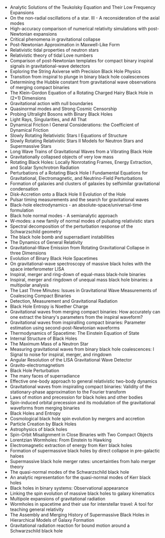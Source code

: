 <ul>

                             

 <li><a target="_blank" href="https://github.com/manjunath5496/Papers-on-gravity-and-general-relativity/blob/master/genr(1).pdf" style="text-decoration:none;">Analytic Solutions of the Teukolsky Equation and Their Low Frequency Expansions</a></li>

 <li><a target="_blank" href="https://github.com/manjunath5496/Papers-on-gravity-and-general-relativity/blob/master/genr(2).pdf" style="text-decoration:none;">On the non-radial oscillations of a star. III - A reconsideration of the axial modes</a></li>

<li><a target="_blank" href="https://github.com/manjunath5496/Papers-on-gravity-and-general-relativity/blob/master/genr(3).pdf" style="text-decoration:none;">High-accuracy comparison of numerical relativity simulations with post-Newtonian expansions</a></li>
 <li><a target="_blank" href="https://github.com/manjunath5496/Papers-on-gravity-and-general-relativity/blob/master/genr(4).pdf" style="text-decoration:none;">Critical phenomena in gravitational collapse</a></li>                              
<li><a target="_blank" href="https://github.com/manjunath5496/Papers-on-gravity-and-general-relativity/blob/master/genr(5).pdf" style="text-decoration:none;">Post-Newtonian Approximation in Maxwell-Like Form</a></li>
<li><a target="_blank" href="https://github.com/manjunath5496/Papers-on-gravity-and-general-relativity/blob/master/genr(6).pdf" style="text-decoration:none;">Relativistic tidal properties of neutron stars</a></li>
 <li><a target="_blank" href="https://github.com/manjunath5496/Papers-on-gravity-and-general-relativity/blob/master/genr(7).pdf" style="text-decoration:none;">Relativistic theory of tidal Love numbers</a></li>

 <li><a target="_blank" href="https://github.com/manjunath5496/Papers-on-gravity-and-general-relativity/blob/master/genr(8).pdf" style="text-decoration:none;"> Comparison of post-Newtonian templates for compact binary inspiral signals in gravitational-wave detectors </a></li>
   <li><a target="_blank" href="https://github.com/manjunath5496/Papers-on-gravity-and-general-relativity/blob/master/genr(9).pdf" style="text-decoration:none;">Exploring the String Axiverse with Precision Black Hole Physics</a></li>
  
   
 <li><a target="_blank" href="https://github.com/manjunath5496/Papers-on-gravity-and-general-relativity/blob/master/genr(10).pdf" style="text-decoration:none;">Transition from inspiral to plunge in binary black hole coalescences </a></li>                              
<li><a target="_blank" href="https://github.com/manjunath5496/Papers-on-gravity-and-general-relativity/blob/master/genr(11).pdf" style="text-decoration:none;">Determining the Hubble constant from gravitational wave observations of merging compact binaries</a></li>
<li><a target="_blank" href="https://github.com/manjunath5496/Papers-on-gravity-and-general-relativity/blob/master/genr(12).pdf" style="text-decoration:none;">The Klein-Gordon Equation of a Rotating Charged Hairy Black Hole in (2+1) Dimensions</a></li>
<li><a target="_blank" href="https://github.com/manjunath5496/Papers-on-gravity-and-general-relativity/blob/master/genr(13).pdf" style="text-decoration:none;">Gravitational action with null boundaries</a></li>

<li><a target="_blank" href="https://github.com/manjunath5496/Papers-on-gravity-and-general-relativity/blob/master/genr(14).pdf" style="text-decoration:none;">Quasinormal modes and Strong Cosmic Censorship</a></li>
                              
<li><a target="_blank" href="https://github.com/manjunath5496/Papers-on-gravity-and-general-relativity/blob/master/genr(15).pdf" style="text-decoration:none;">Probing Ultralight Bosons with Binary Black Holes</a></li>

<li><a target="_blank" href="https://github.com/manjunath5496/Papers-on-gravity-and-general-relativity/blob/master/genr(16).pdf" style="text-decoration:none;">Light Rays, Singularities, and All That</a></li>

  <li><a target="_blank" href="https://github.com/manjunath5496/Papers-on-gravity-and-general-relativity/blob/master/genr(17).pdf" style="text-decoration:none;">Dynamical Friction I General Considerations: the Coefficient of Dynamical Friction</a></li>   
  
<li><a target="_blank" href="https://github.com/manjunath5496/Papers-on-gravity-and-general-relativity/blob/master/genr(18).pdf" style="text-decoration:none;">Slowly Rotating Relativistic Stars I Equations of Structure</a></li> 

  
<li><a target="_blank" href="https://github.com/manjunath5496/Papers-on-gravity-and-general-relativity/blob/master/genr(19).pdf" style="text-decoration:none;">Slowly Rotating Relativistic Stars II Models for Neutron Stars and Supermassive Stars</a></li> 

<li><a target="_blank" href="https://github.com/manjunath5496/Papers-on-gravity-and-general-relativity/blob/master/genr(20).pdf" style="text-decoration:none;">Long Wave Trains of Gravitational Waves from a Vibrating Black Hole</a></li>

<li><a target="_blank" href="https://github.com/manjunath5496/Papers-on-gravity-and-general-relativity/blob/master/genr(21).pdf" style="text-decoration:none;">Gravitationally collapsed objects of very low mass</a></li>
<li><a target="_blank" href="https://github.com/manjunath5496/Papers-on-gravity-and-general-relativity/blob/master/genr(22).pdf" style="text-decoration:none;">Rotating Black Holes: Locally Nonrotating Frames, Energy Extraction, and Scalar Synchrotron Radiation</a></li> 
 <li><a target="_blank" href="https://github.com/manjunath5496/Papers-on-gravity-and-general-relativity/blob/master/genr(23).pdf" style="text-decoration:none;">Perturbations of a Rotating Black Hole I Fundamental Equations for Gravitational, Electromagnetic, and Neutrino-Field Perturbations</a></li> 
 

   <li><a target="_blank" href="https://github.com/manjunath5496/Papers-on-gravity-and-general-relativity/blob/master/genr(24).pdf" style="text-decoration:none;">Formation of galaxies and clusters of galaxies by selfsimilar gravitational condensation</a></li>
 
   <li><a target="_blank" href="https://github.com/manjunath5496/Papers-on-gravity-and-general-relativity/blob/master/genr(25).pdf" style="text-decoration:none;">Disk-Accretion onto a Black Hole II Evolution of the Hole</a></li>                              
 <li><a target="_blank" href="https://github.com/manjunath5496/Papers-on-gravity-and-general-relativity/blob/master/genr(26).pdf" style="text-decoration:none;">Pulsar timing measurements and the search for gravitational waves</a></li>
 <li><a target="_blank" href="https://github.com/manjunath5496/Papers-on-gravity-and-general-relativity/blob/master/genr(27).pdf" style="text-decoration:none;">Black-hole electrodynamics - an absolute-space/universal-time formulation</a></li>
   
 
   <li><a target="_blank" href="https://github.com/manjunath5496/Papers-on-gravity-and-general-relativity/blob/master/genr(28).pdf" style="text-decoration:none;">Black hole normal modes - A semianalytic approach</a></li>
 
   <li><a target="_blank" href="https://github.com/manjunath5496/Papers-on-gravity-and-general-relativity/blob/master/genr(29).pdf" style="text-decoration:none;">W-modes: a new family of normal modes of pulsating relativistic stars</a></li>                              

  <li><a target="_blank" href="https://github.com/manjunath5496/Papers-on-gravity-and-general-relativity/blob/master/genr(30).pdf" style="text-decoration:none;">Spectral decomposition of the perturbation response of the Schwarzschild geometry</a></li>
 
   <li><a target="_blank" href="https://github.com/manjunath5496/Papers-on-gravity-and-general-relativity/blob/master/genr(31).pdf" style="text-decoration:none;">The black hole bomb and superradiant instabilities</a></li> 
    <li><a target="_blank" href="https://github.com/manjunath5496/Papers-on-gravity-and-general-relativity/blob/master/genr(32).pdf" style="text-decoration:none;">The Dynamics
of General Relativity</a></li> 

   <li><a target="_blank" href="https://github.com/manjunath5496/Papers-on-gravity-and-general-relativity/blob/master/genr(33).pdf" style="text-decoration:none;">Gravitational-Wave Emission from Rotating Gravitational Collapse in three Dimensions</a></li>                              

  <li><a target="_blank" href="https://github.com/manjunath5496/Papers-on-gravity-and-general-relativity/blob/master/genr(34).pdf" style="text-decoration:none;">Evolution of Binary Black Hole Spacetimes</a></li> 
 
  <li><a target="_blank" href="https://github.com/manjunath5496/Papers-on-gravity-and-general-relativity/blob/master/genr(35).pdf" style="text-decoration:none;">On gravitational-wave spectroscopy of massive black holes with the space interferometer LISA</a></li> 

  <li><a target="_blank" href="https://github.com/manjunath5496/Papers-on-gravity-and-general-relativity/blob/master/genr(36).pdf" style="text-decoration:none;">Inspiral, merger and ring-down of equal-mass black-hole binaries</a></li> 
 
<li><a target="_blank" href="https://github.com/manjunath5496/Papers-on-gravity-and-general-relativity/blob/master/genr(37).pdf" style="text-decoration:none;">Inspiral, merger and ringdown of unequal mass black hole binaries: a multipolar analysis</a></li>
 <li><a target="_blank" href="https://github.com/manjunath5496/Papers-on-gravity-and-general-relativity/blob/master/genr(38).pdf" style="text-decoration:none;">The Last Three Minutes: Issues in Gravitational Wave Measurements of Coalescing Compact Binaries</a></li>
<li><a target="_blank" href="https://github.com/manjunath5496/Papers-on-gravity-and-general-relativity/blob/master/genr(39).pdf" style="text-decoration:none;">Detection, Measurement and Gravitational Radiation</a></li>
 <li><a target="_blank" href="https://github.com/manjunath5496/Papers-on-gravity-and-general-relativity/blob/master/genr(40).pdf" style="text-decoration:none;">Black Hole Entropy is Noether Charge</a></li>                              
<li><a target="_blank" href="https://github.com/manjunath5496/Papers-on-gravity-and-general-relativity/blob/master/genr(41).pdf" style="text-decoration:none;">Gravitational waves from merging compact binaries: How accurately can one extract the binary's parameters from the inspiral waveform?</a></li>
<li><a target="_blank" href="https://github.com/manjunath5496/Papers-on-gravity-and-general-relativity/blob/master/genr(42).pdf" style="text-decoration:none;">Gravitational waves from inspiralling compact binaries: Parameter estimation using second-post-Newtonian waveforms</a></li>
 
  <li><a target="_blank" href="https://github.com/manjunath5496/Papers-on-gravity-and-general-relativity/blob/master/genr(43).pdf" style="text-decoration:none;">Thermodynamics of Spacetime: The Einstein Equation of State</a></li>
 <li><a target="_blank" href="https://github.com/manjunath5496/Papers-on-gravity-and-general-relativity/blob/master/genr(44).pdf" style="text-decoration:none;">Internal Structure of Black Holes</a></li>
   <li><a target="_blank" href="https://github.com/manjunath5496/Papers-on-gravity-and-general-relativity/blob/master/genr(45).pdf" style="text-decoration:none;">The Maximum Mass of a Neutron Star</a></li>  
   
<li><a target="_blank" href="https://github.com/manjunath5496/Papers-on-gravity-and-general-relativity/blob/master/genr(46).pdf" style="text-decoration:none;">Measuring gravitational waves from binary black hole coalescences: I Signal to noise for inspiral, merger, and ringdown</a></li> 
                             
<li><a target="_blank" href="https://github.com/manjunath5496/Papers-on-gravity-and-general-relativity/blob/master/genr(47).pdf" style="text-decoration:none;">Angular Resolution of the LISA Gravitational Wave Detector</a></li>
<li><a target="_blank" href="https://github.com/manjunath5496/Papers-on-gravity-and-general-relativity/blob/master/genr(48).pdf" style="text-decoration:none;">Gravito-electromagnetism</a></li>

<li><a target="_blank" href="https://github.com/manjunath5496/Papers-on-gravity-and-general-relativity/blob/master/genr(49).pdf" style="text-decoration:none;">Black Hole Perturbation </a></li>
                              
<li><a target="_blank" href="https://github.com/manjunath5496/Papers-on-gravity-and-general-relativity/blob/master/genr(50).pdf" style="text-decoration:none;">The many faces of superradiance</a></li>
<li><a target="_blank" href="https://github.com/manjunath5496/Papers-on-gravity-and-general-relativity/blob/master/genr(51).pdf" style="text-decoration:none;">Effective one-body approach to general relativistic two-body dynamics</a></li>
<li><a target="_blank" href="https://github.com/manjunath5496/Papers-on-gravity-and-general-relativity/blob/master/genr(52).pdf" style="text-decoration:none;">Gravitational waves from inspiraling compact binaries: Validity of the stationary-phase approximation to the Fourier transform</a></li>

<li><a target="_blank" href="https://github.com/manjunath5496/Papers-on-gravity-and-general-relativity/blob/master/genr(53).pdf" style="text-decoration:none;">Laws of motion and precession for black holes and other bodies</a></li>
 
<li><a target="_blank" href="https://github.com/manjunath5496/Papers-on-gravity-and-general-relativity/blob/master/genr(54).pdf" style="text-decoration:none;">Spin-induced orbital precession and its modulation of the gravitational waveforms from merging binaries</a></li>

<li><a target="_blank" href="https://github.com/manjunath5496/Papers-on-gravity-and-general-relativity/blob/master/genr(55).pdf" style="text-decoration:none;">Black Holes and Entropy</a></li>
 
  <li><a target="_blank" href="https://github.com/manjunath5496/Papers-on-gravity-and-general-relativity/blob/master/genr(56).pdf" style="text-decoration:none;">Cosmological black hole spin evolution by mergers and accretion</a></li>                              

  <li><a target="_blank" href="https://github.com/manjunath5496/Papers-on-gravity-and-general-relativity/blob/master/genr(57).pdf" style="text-decoration:none;">Particle Creation by Black Holes</a></li>
 
   <li><a target="_blank" href="https://github.com/manjunath5496/Papers-on-gravity-and-general-relativity/blob/master/genr(58).pdf" style="text-decoration:none;">Astrophysics of black holes</a></li>
    <li><a target="_blank" href="https://github.com/manjunath5496/Papers-on-gravity-and-general-relativity/blob/master/genr(59).pdf" style="text-decoration:none;">Spin-Orbit Misalignment in Close Binaries with Two Compact Objects</a></li>
 
  <li><a target="_blank" href="https://github.com/manjunath5496/Papers-on-gravity-and-general-relativity/blob/master/genr(60).pdf" style="text-decoration:none;">Lorentzian Wormholes: From Einstein to Hawking </a></li>
 
   <li><a target="_blank" href="https://github.com/manjunath5496/Papers-on-gravity-and-general-relativity/blob/master/genr(61).pdf" style="text-decoration:none;">Electromagnetic extraction of energy from Kerr black holes</a></li>
 
   <li><a target="_blank" href="https://github.com/manjunath5496/Papers-on-gravity-and-general-relativity/blob/master/genr(62).pdf" style="text-decoration:none;">Formation of supermassive black holes by direct collapse in pre-galactic haloes</a></li>
 
   <li><a target="_blank" href="https://github.com/manjunath5496/Papers-on-gravity-and-general-relativity/blob/master/genr(63).pdf" style="text-decoration:none;">Supermassive black hole merger rates: uncertainties from halo merger theory</a></li>                              

  <li><a target="_blank" href="https://github.com/manjunath5496/Papers-on-gravity-and-general-relativity/blob/master/genr(64).pdf" style="text-decoration:none;">The quasi-normal modes of the Schwarzschild black hole</a></li>
 
   <li><a target="_blank" href="https://github.com/manjunath5496/Papers-on-gravity-and-general-relativity/blob/master/genr(65).pdf" style="text-decoration:none;">An analytic representation for the quasi-normal modes of Kerr black holes </a></li> 

   <li><a target="_blank" href="https://github.com/manjunath5496/Papers-on-gravity-and-general-relativity/blob/master/genr(66).pdf" style="text-decoration:none;">Black holes in binary systems: Observational appearance</a></li> 
 
   <li><a target="_blank" href="https://github.com/manjunath5496/Papers-on-gravity-and-general-relativity/blob/master/genr(67).pdf" style="text-decoration:none;">Linking the spin evolution of massive black holes to galaxy kinematics</a></li>                              

  <li><a target="_blank" href="https://github.com/manjunath5496/Papers-on-gravity-and-general-relativity/blob/master/genr(68).pdf" style="text-decoration:none;">Multipole expansions of gravitational radiation</a></li> 
 
  
   <li><a target="_blank" href="https://github.com/manjunath5496/Papers-on-gravity-and-general-relativity/blob/master/genr(69).pdf" style="text-decoration:none;">Wormholes in spacetime and their use for interstellar travel: A tool for teaching general relativity</a></li>                              

  <li><a target="_blank" href="https://github.com/manjunath5496/Papers-on-gravity-and-general-relativity/blob/master/genr(70).pdf" style="text-decoration:none;">The Assembly and Merging History of Supermassive Black Holes in Hierarchical Models of Galaxy Formation</a></li> 
  
 
 <li><a target="_blank" href="https://github.com/manjunath5496/Papers-on-gravity-and-general-relativity/blob/master/genr(71).pdf" style="text-decoration:none;">Gravitational radiation reaction for bound motion around a Schwarzschild black hole</a></li>
 
 </ul>
